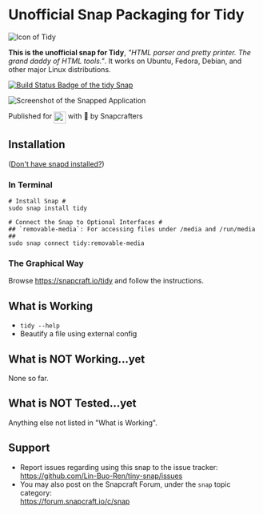 # Unofficial Snap Packaging for Tidy
![Icon of Tidy](https://cdn.rawgit.com/Lin-Buo-Ren/tidy-snap/c0b83825/snap/gui/icon.png "Icon of Tidy")

**This is the unofficial snap for Tidy**, *"HTML parser and pretty printer.  The grand daddy of HTML tools."*. It works on Ubuntu, Fedora, Debian, and other major Linux distributions.

[![Build Status Badge of the `tidy` Snap](https://build.snapcraft.io/badge/Lin-Buo-Ren/tidy-snap.svg "Build Status of the `tidy` snap")](https://build.snapcraft.io/user/Lin-Buo-Ren/tidy-snap)

![Screenshot of the Snapped Application](https://cdn.rawgit.com/Lin-Buo-Ren/tidy-snap/c0b83825/snap/screenshots/tidy-help-heading.png "Screenshot of the Snapped Application")

Published for <img src="http://anything.codes/slack-emoji-for-techies/emoji/tux.png" align="top" width="24" /> with 💝 by Snapcrafters

## Installation
([Don't have snapd installed?](https://snapcraft.io/docs/core/install))

### In Terminal
    # Install Snap #
    sudo snap install tidy
    
    # Connect the Snap to Optional Interfaces #
    ## `removable-media`: For accessing files under /media and /run/media ##
    sudo snap connect tidy:removable-media

### The Graphical Way
Browse <https://snapcraft.io/tidy> and follow the instructions.

## What is Working
* `tidy --help`
* Beautify a file using external config

## What is NOT Working...yet 
None so far.

## What is NOT Tested...yet
Anything else not listed in "What is Working".

## Support
* Report issues regarding using this snap to the issue tracker:  
  <https://github.com/Lin-Buo-Ren/tiny-snap/issues>
* You may also post on the Snapcraft Forum, under the `snap` topic category:  
  <https://forum.snapcraft.io/c/snap>
